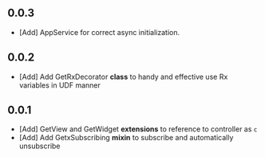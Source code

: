 ## 0.0.3

* [Add] AppService for correct async initialization.

## 0.0.2

* [Add] Add GetRxDecorator **class** to handy and effective use Rx<T> variables in UDF manner

## 0.0.1

* [Add] GetView and GetWidget **extensions** to reference to controller as `c`
* [Add] Add GetxSubscribing **mixin** to subscribe and automatically unsubscribe
